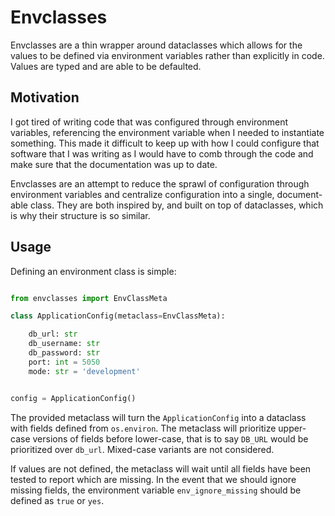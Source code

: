 # Envclasses

Envclasses are a thin wrapper around dataclasses which allows for the values to be defined via environment variables
rather than explicitly in code. Values are typed and are able to be defaulted. 

## Motivation

I got tired of writing code that was configured through environment variables, referencing the environment variable 
when I needed to instantiate something. This made it difficult to keep up with how I could configure that software that
I was writing as I would have to comb through the code and make sure that the documentation was up to date. 

Envclasses are an attempt to reduce the sprawl of configuration through environment variables and centralize
configuration into a single, document-able class. They are both inspired by, and built on top of dataclasses, which is
why their structure is so similar.

## Usage

Defining an environment class is simple:

```python

from envclasses import EnvClassMeta

class ApplicationConfig(metaclass=EnvClassMeta):

    db_url: str
    db_username: str
    db_password: str
    port: int = 5050
    mode: str = 'development'


config = ApplicationConfig()
```

The provided metaclass will turn the `ApplicationConfig` into a dataclass with fields defined from `os.environ`.
The metaclass will prioritize upper-case versions of fields before lower-case, that is to say `DB_URL` would be
prioritized over `db_url`. Mixed-case variants are not considered.

If values are not defined, the metaclass will wait until all fields have been tested to report which are missing. In the
event that we should ignore missing fields, the environment variable `env_ignore_missing` should be defined as `true` or
`yes`.
